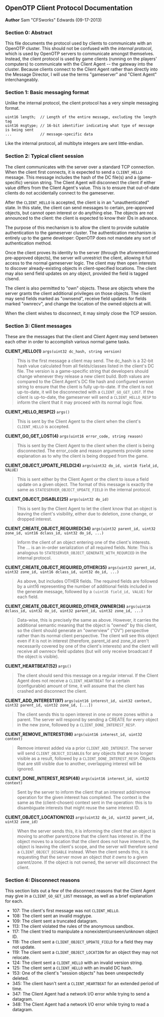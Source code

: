 OpenOTP Client Protocol Documentation
---------------------------------------
**Author**
Sam "CFSworks" Edwards (09-17-2013)

### Section 0: Abstract ###

This file documents the protocol used by clients to communicate with an OpenOTP
cluster. This should not be confused with the *internal protocol*, which is used
by OpenOTP servers to communicate amongst themselves. Instead, the client
protocol is used by game clients (running on the players' computers) to communicate
with the Client Agent -- the gateway into the cluster. Because clients connect
to the Client Agent rather than directly into the Message Director, I will use
the terms "gameserver" and "Client Agent" interchangeably.

### Section 1: Basic messaging format ###

Unlike the internal protocol, the client protocol has a very simple messaging format.

    uint16 length;  // Length of the entire message, excluding the length tag
    uint16 msgtype; // 16-bit identifier indicating what type of message is being sent
    ...             // message-specific data

Like the internal protocol, all multibyte integers are sent little-endian.

### Section 2: Typical client session ###

The client communicates with the server over a standard TCP connection. When the
client first connects, it is expected to send a `CLIENT_HELLO` message. This
message includes the hash of the DC file(s) and a (game-specific) version string.
The Client Agent will disconnect the client if either value differs from the
Client Agent's value. This is to ensure that out-of-date clients do not accidentally
connect to the gameserver.

After the `CLIENT_HELLO` is accepted, the client is in an "unauthenticated" state.
In this state, the client can send messages to certain, pre-approved objects, but
cannot open interest or do anything else. The objects are not announced to the
client: the client is expected to know their IDs in advance.

The purpose of this mechanism is to allow the client to provide suitable authentication
to the gameserver cluster. The authentication mechanism is entirely up to the
game developer: OpenOTP does not mandate any sort of authentication method.

Once the client proves its identity to the server (through the aforementioned
pre-approved objects), the server will unrestrict the client, allowing it full
access to the normal gameserver logic. The client may then open interests to
discover already-existing objects in client-specified locations. The client may
also send field updates on any object, provided the field is tagged clsend.

The client is also permitted to "own" objects. These are objects where the server
grants the client additional privileges on those objects. The client may send
fields marked as "ownsend", receive field updates for fields marked "ownrecv",
and change the location of the owned objects at will.

When the client wishes to disconnect, it may simply close the TCP session.

### Section 3: Client messages ###

These are the messages that the client and Client Agent may send between each other
in order to accomplish various normal game tasks.

**CLIENT_HELLO(1)**
    `args(uint32 dc_hash, string version)`
> This is the first message a client may send. The dc_hash is a 32-bit hash value
calculated from all fields/classes listed in the client's DC file. The version is
a game-specific string that developers should change whenever they release a new
client build. Both values are compared to the Client Agent's DC file hash and
configured version string to ensure that the client is fully up-to-date. If the
client is not up-to-date, it will be disconnected with a `CLIENT_GO_GET_LOST`.
If the client is up-to-date, the gameserver will send a `CLIENT_HELLO_RESP` to
inform the client that it may proceed with its normal logic flow.

**CLIENT_HELLO_RESP(2)**
    `args()`
> This is sent by the Client Agent to the client when the client's `CLIENT_HELLO`
is accepted.

**CLIENT_GO_GET_LOST(4)**
    `args(uint16 error_code, string reason)`
> This is sent by the Client Agent to the client when the client is being
disconnected. The error_code and reason arguments provide some explanation as
to why the client is being dropped from the game.

**CLIENT_OBJECT_UPDATE_FIELD(24)**
    `args(uint32 do_id, uint16 field_id, VALUE)`
> This is sent either by the Client Agent or the client to issue a field update
on a given object. The format of this message is exactly the same as
`STATESERVER_OBJECT_UPDATE_FIELD` in the internal protocol.

**CLIENT_OBJECT_DISABLE(25)**
    `args(uint32 do_id)`
> This is sent by the Client Agent to let the client know that an object is
leaving the client's visibility, either due to deletion, zone change, or dropped
interest.

**CLIENT_CREATE_OBJECT_REQUIRED(34)**
    `args(uint32 parent_id, uint32 zone_id, uint16 dclass_id, uint32 do_id, ...)`
> Inform the client of an object entering one of the client's interests. The
... is an in-order serialization of all required fields.
Note: This is analogous to `STATESERVER_OBJECT_GENERATE_WITH_REQURIED` in the
internal protocol.

**CLIENT_CREATE_OBJECT_REQUIRED_OTHER(35)**
    `args(uint32 parent_id, uint32 zone_id, uint16 dclass_id, uint32 do_id, ...)`
> As above, but includes OTHER fields. The required fields are followed by a uint16
representing the number of additional fields included in the generate message,
followed by a `(uint16 field_id, VALUE)` for each field.

**CLIENT_CREATE_OBJECT_REQUIRED_OTHER_OWNER(36)**
    `args(uint16 dclass_id, uint32 do_id, uint32 parent_id, uint32 zone_id, ...)`
> Data-wise, this is precisely the same as above. However, it carries the additional
semantic meaning that the object is "owned" by this client, so the client should
generate an "ownerview" ("OV") perspective rather than its normal client perspective.
The client will see this object even if it is not in interest (therefore,
parent_id and zone_id aren't necessarily covered by one of the client's interests)
and the client will receive all ownrecv field updates (but will only receive
broadcast if the object is visible).

**CLIENT_HEARTBEAT(52)**
    `args()`
> The client should send this message on a regular interval. If the Client Agent
does not receive a `CLIENT_HEARTBEAT` for a certain (configurable) amount of time,
it will assume that the client has crashed and disconnect the client.

**CLIENT_ADD_INTEREST(97)**
    `args(uint16 interest_id, uint32 context, uint32 parent_id, uint32 zone_id, [...])`
> The client sends this to open interest in one or more zones within a parent.
The server will respond by sending a CREATE for every object in the new zone,
followed by a `CLIENT_DONE_INTEREST_RESP`.

**CLIENT_REMOVE_INTEREST(98)**
    `args(uint16 interest_id, uint32 context)`
> Remove interest added via a prior `CLIENT_ADD_INTEREST`. The server will send
`CLIENT_OBJECT_DISABLE`s for any objects that are no longer visible as a result,
followed by a `CLIENT_DONE_INTEREST_RESP`. Objects that are still visible due to
another, overlapping interest will be ignored.

**CLIENT_DONE_INTEREST_RESP(48)**
    `args(uint16 interest_id, uint32 context)`
> Sent by the server to inform the client that an interest add/remove operation
for the given interest has completed. The context is the same as the (client-chosen)
context sent in the operation: this is to disambiguate interests that might reuse
the same interest ID.

**CLIENT_OBJECT_LOCATION(102)**
    `args(uint32 do_id, uint32 parent_id, uint32 zone_id)`
> When the server sends this, it is informing the client that an object is moving
to another parent/zone that the client has interest in. If the object moves to a
location that the client does not have interest in, the object is leaving the
client's scope, and the server will therefore send a `CLIENT_OBJECT_DISABLE`
instead. When the client sends this, it is requesting that the server move an
object *that it owns* to a given parent/zone. If the object is not owned, the
server will disconnect the client.

### Section 4: Disconnect reasons ###

This section lists out a few of the disconnect reasons that the Client Agent
may give in a `CLIENT_GO_GET_LOST` message, as well as a brief explanation for
each.

- 107: The client's first message was not `CLIENT_HELLO`.
- 108: The client sent an invalid msgtype.
- 109: The client sent a truncated datagram.
- 113: The client violated the rules of the anonymous sandbox.
- 117: The client tried to manipulate a nonexistent/unseen/unknown object ID.
- 118: The client sent a `CLIENT_OBJECT_UPDATE_FIELD` for a field they may not update.
- 119: The client sent a `CLIENT_OBJECT_LOCATION` for an object they may not relocate.
- 124: The client sent a `CLIENT_HELLO` with an invalid version string.
- 125: The client sent a `CLIENT_HELLO` with an invalid DC hash.
- 153: One of the client's "session objects" has been unexpectedly deleted.
- 345: The client hasn't sent a `CLIENT_HEARTBEAT` for an extended period of time.
- 347: The Client Agent had a network I/O error while trying to send a datagram.
- 348: The Client Agent had a network I/O error while trying to read a datagram.
